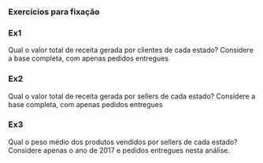 ### Exercícios para fixação
### Ex1
Qual o valor total de receita gerada por clientes de cada estado? Considere a base completa, com apenas pedidos entregues

### Ex2
Qual o valor total de receita gerada por sellers de cada estado? Considere a base completa, com apenas pedidos entregues

### Ex3
Qual o peso médio dos produtos vendidos por sellers de cada estado? Considere apenas o ano de 2017 e pedidos entregues nesta análise.